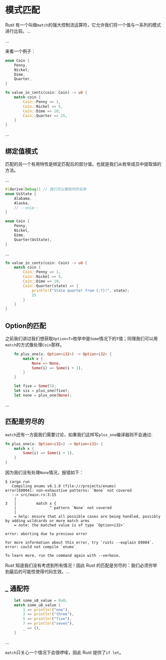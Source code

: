 # 模式匹配

Rust 有一个叫做`match`的强大控制流运算符，它允许我们将一个值与一系列的模式进行比较。...

...

来看一个例子：

```rust
enum Coin {
    Penny,
    Nickel,
    Dime,
    Quarter,
}

fn value_in_cents(coin: Coin) -> u8 {
    match coin {
        Coin::Penny => 1,
        Coin::Nickel => 5,
        Coin::Dime => 10,
        Coin::Quarter => 25,
    }
}
```

...

## 绑定值模式

匹配的另一个有用特性是绑定匹配后的部分值。也就是我们从枚举成员中提取值的方法。

...

```rust
#[derive(Debug)] // 我们可以看到州的名称
enum UsState {
    Alabama,
    Alaska,
    // --snip--
}

enum Coin {
    Penny,
    Nickel,
    Dime,
    Quarter(UsState),
}
```

...

```rust
fn value_in_cents(coin: Coin) -> u8 {
    match coin {
        Coin::Penny => 1,
        Coin::Nickel => 5,
        Coin::Dime => 10,
        Coin::Quarter(state) => {
            println!("State quarter from {:?}!", state);
            25
        }
    }
}
```

## Option<T>的匹配

之前我们讲过我们想获取`Option<T>`枚举中是`Some`情况下的`T`值；同理我们可以用`match`的方式像处理`Coin`那样。

```rust
    fn plus_one(x: Option<i32>) -> Option<i32> {
        match x {
            None => None,
            Some(i) => Some(i + 1),
        }
    }

    let five = Some(5);
    let six = plus_one(five);
    let none = plus_one(None);
```

...

## 匹配是穷尽的

`match`还有一方面我们需要讨论，如果我们这样写`plus_one`编译器则不会通过:

```rust
fn plus_one(x: Option<i32>) -> Option<i32> {
    match x {
        Some(i) => Some(i + 1),
    }
}
```

因为我们没有处理`None`情况，报错如下：

```null
$ cargo run
   Compiling enums v0.1.0 (file:///projects/enums)
error[E0004]: non-exhaustive patterns: `None` not covered
   --> src/main.rs:3:15
    |
3   |         match x {
    |               ^ pattern `None` not covered
    |
    = help: ensure that all possible cases are being handled, possibly by adding wildcards or more match arms
    = note: the matched value is of type `Option<i32>`

error: aborting due to previous error

For more information about this error, try `rustc --explain E0004`.
error: could not compile `enums`

To learn more, run the command again with --verbose.
```

Rust 知道我们没有考虑到所有情况！因此 Rust 的匹配是穷尽的：我们必须穷举到最后的可能性使得代码生效。...

## \_ 通配符

```rust
    let some_u8_value = 0u8;
    match some_u8_value {
        1 => println!("one"),
        3 => println!("three"),
        5 => println!("five"),
        7 => println!("seven"),
        _ => (),
    }
```

...

`match`只关心一个情况下会很啰嗦，因此 Rust 提供了`if let`。
